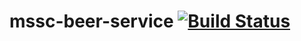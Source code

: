 # mssc-beer-service [![Build Status](https://travis-ci.org/jovanibrasil/mssc-beer-service.svg?branch=master)](https://travis-ci.org/jovanibrasil/mssc-beer-service)
